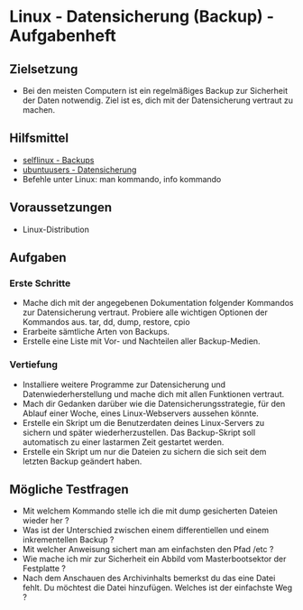 # Linux - Datensicherung (Backup) - Aufgabenheft

## Zielsetzung

* Bei den meisten Computern ist ein regelmäßiges Backup zur Sicherheit der Daten notwendig. Ziel ist es, dich mit der Datensicherung vertraut zu machen.


## Hilfsmittel

* [selflinux - Backups](http://www.selflinux.org/selflinux/html/backups.html)
* [ubuntuusers - Datensicherung](https://wiki.ubuntuusers.de/Datensicherung/)
* Befehle unter Linux: man kommando, info kommando


## Voraussetzungen

* Linux-Distribution


## Aufgaben

### Erste Schritte

* Mache dich mit der angegebenen Dokumentation folgender Kommandos zur Datensicherung vertraut. Probiere alle wichtigen Optionen der Kommandos aus. tar, dd, dump, restore, cpio
* Erarbeite sämtliche Arten von Backups.
* Erstelle eine Liste mit Vor- und Nachteilen aller Backup-Medien.


### Vertiefung

* Installiere weitere Programme zur Datensicherung und Datenwiederherstellung und mache dich mit allen Funktionen vertraut.
* Mach dir Gedanken darüber wie die Datensicherungsstrategie, für den Ablauf einer Woche, eines Linux-Webservers aussehen könnte.
* Erstelle ein Skript um die Benutzerdaten deines Linux-Servers zu sichern und später wiederherzustellen. Das Backup-Skript soll automatisch zu einer lastarmen Zeit gestartet werden.
* Erstelle ein Skript um nur die Dateien zu sichern die sich seit dem letzten Backup geändert haben.


## Mögliche Testfragen

* Mit welchem Kommando stelle ich die mit dump gesicherten Dateien wieder her ?
* Was ist der Unterschied zwischen einem differentiellen und einem inkrementellen Backup ?
* Mit welcher Anweisung sichert man am einfachsten den Pfad /etc ?
* Wie mache ich mir zur Sicherheit ein Abbild vom Masterbootsektor der Festplatte ?
* Nach dem Anschauen des Archivinhalts bemerkst du das eine Datei fehlt. Du möchtest die Datei hinzufügen. Welches ist der einfachste Weg ?


